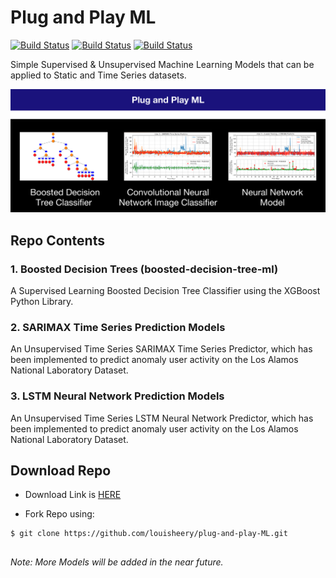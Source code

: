 
# Plug and Play ML

[![Build Status](https://img.shields.io/badge/python-3-blue)](https://github.com/louisheery/plug-and-play-ML)
[![Build Status](https://img.shields.io/badge/build-v1.1-brightgreen)](https://github.com/louisheery/plug-and-play-ML)
[![Build Status](https://img.shields.io/badge/build_status-alpha-orange)](https://github.com/louisheery/plug-and-play-ML)


Simple Supervised &amp; Unsupervised Machine Learning Models that can be applied to Static and Time Series datasets.

![alt text](https://github.com/louisheery/plug-and-play-ML/blob/master/plug-and-play-ML-screenshots.png)

## Repo Contents
### 1. Boosted Decision Trees (boosted-decision-tree-ml)
A Supervised Learning Boosted Decision Tree Classifier using the XGBoost Python Library.

### 2. SARIMAX Time Series Prediction Models
An Unsupervised Time Series SARIMAX Time Series Predictor, which has been implemented to predict anomaly user activity on the Los Alamos National Laboratory Dataset.

### 3. LSTM Neural Network Prediction Models
An Unsupervised Time Series LSTM Neural Network Predictor, which has been implemented to predict anomaly user activity on the Los Alamos National Laboratory Dataset.

## Download Repo
- Download Link is [HERE](https://github.com/louisheery/plug-and-play-ML/archive/master.zip)

- Fork Repo using:
```
$ git clone https://github.com/louisheery/plug-and-play-ML.git
```


## 
*Note: More Models will be added in the near future.*
